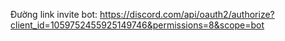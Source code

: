 Đường link invite bot:
https://discord.com/api/oauth2/authorize?client_id=1059752455925149746&permissions=8&scope=bot
